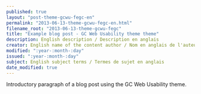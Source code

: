 ```yaml
---
published: true
layout: "post-theme-gcwu-fegc-en"
permalink: "2013-06-13-theme-gcwu-fegc-en.html"
filename_root: "2013-06-13-theme-gcwu-fegc"
title: "Example blog post - GC Web Usability theme theme"
description: English description / Description en anglais
creator: English name of the content author / Nom en anglais de l'auteur du contenu
modified: ":year-:month-:day"
issued: ":year-:month-:day"
subject: English subject terms / Termes de sujet en anglais
date_modified: true
---
```


Introductory paragraph of a blog post using the GC Web Usability theme.

